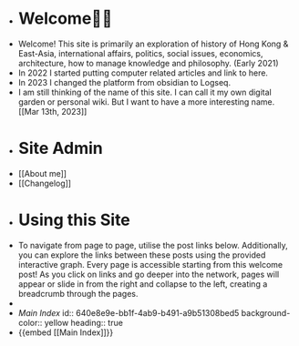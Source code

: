 - # Welcome🤳🏽
- Welcome! This site is primarily an exploration of history of Hong Kong & East-Asia, international affairs, politics, social issues, economics, architecture, how to manage knowledge and philosophy. (Early 2021)
- In 2022 I started putting computer related articles and link to here.
- In 2023 I changed the platform from obsidian to Logseq.
- I am still thinking of the name of this site. I can call it my own digital garden or personal wiki. But I want to have a more interesting name. [[Mar 13th, 2023]]
- # Site Admin
- [[About me]]
- [[Changelog]]
- # Using this Site
- To navigate from page to page, utilise the post links below. Additionally, you can explore the links between these posts using the provided interactive graph. Every page is accessible starting from this welcome post! As you click on links and go deeper into the network, pages will appear or slide in from the right and collapse to the left, creating a breadcrumb through the pages.
-
- _Main Index_
  id:: 640e8e9e-bb1f-4ab9-b491-a9b51308bed5
  background-color:: yellow
  heading:: true
- {{embed [[Main Index]]}}